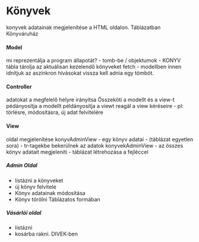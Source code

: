 # Könyvek

konyvek adatainak megjelenítése a HTML oldalon.
Táblázatban
Könyváruház

#### Model
mi reprezentálja a program állapotát? - tomb-be / objektumok - KONYV tábla tárolja az aktuálisan kezelendő könyveket
fetch - modellben
innen idnítjuk az aszinkron hívásokat
vissza kell adnia egy tömböt.
#### Controller
adatokat a megfelelő helyre irányítsa
Összeköti a modellt és a view-t
pédányosítja a modellt
példányosítja a viewt
reagál a view kéréseire - pl: törlésre, módosításra, új adat felvitelére
#### View
oldal megjelenítése
konyvAdminView - egy könyv adatai - (táblázat egyetlen sora) - tr-tagekbe bekerülnek az adatok
konyvekAdminView - az összes könyv adatait megjeleníti - táblázat létrehozása a fejléccel

##### Admin Oldal
-  listázni a könyveket
-  új könyv felvitele
-  Könyv adatainak módosítása
-  Könyv törölni
Táblázatos formában

##### Vásárlói oldal
-   listázni
-   kosárba rakni.
DIVEK-ben